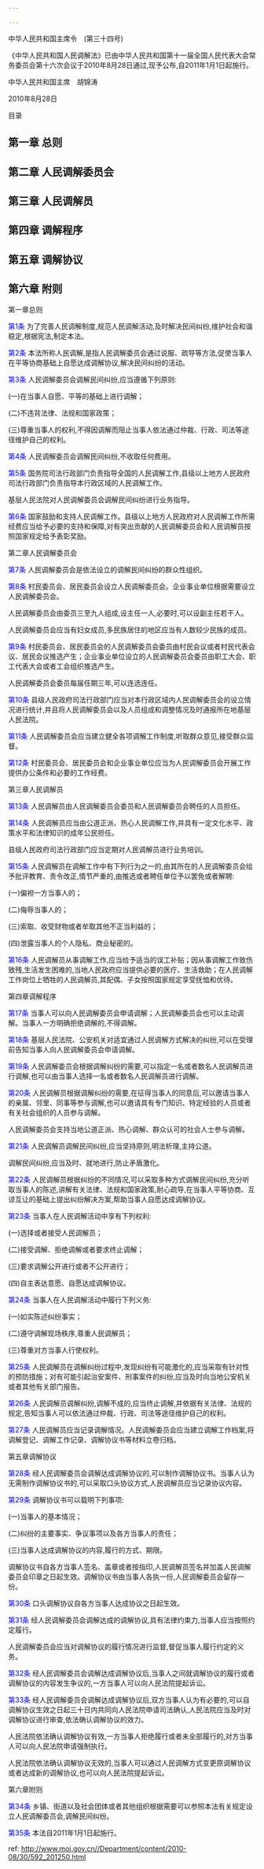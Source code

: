 ```yaml
---

---
```


中华人民共和国主席令　(第三十四号)

《中华人民共和国人民调解法》已由中华人民共和国第十一届全国人民代表大会常务委员会第十六次会议于2010年8月28日通过,现予公布,自2011年1月1日起施行。

中华人民共和国主席　胡锦涛

2010年8月28日

目录

## 第一章 总则

## 第二章 人民调解委员会

## 第三章 人民调解员

## 第四章 调解程序

## 第五章 调解协议

## 第六章 附则

第一章总则

<a style="color:blue" name="第1条">第1条</a>  为了完善人民调解制度,规范人民调解活动,及时解决民间纠纷,维护社会和谐稳定,根据宪法,制定本法。

<a style="color:blue" name="第2条">第2条</a>  本法所称人民调解,是指人民调解委员会通过说服、疏导等方法,促使当事人在平等协商基础上自愿达成调解协议,解决民间纠纷的活动。

<a style="color:blue" name="第3条">第3条</a>  人民调解委员会调解民间纠纷,应当遵循下列原则:

(一)在当事人自愿、平等的基础上进行调解；

(二)不违背法律、法规和国家政策；

(三)尊重当事人的权利,不得因调解而阻止当事人依法通过仲裁、行政、司法等途径维护自己的权利。

<a style="color:blue" name="第4条">第4条</a>  人民调解委员会调解民间纠纷,不收取任何费用。

<a style="color:blue" name="第5条">第5条</a>  国务院司法行政部门负责指导全国的人民调解工作,县级以上地方人民政府司法行政部门负责指导本行政区域的人民调解工作。

基层人民法院对人民调解委员会调解民间纠纷进行业务指导。

<a style="color:blue" name="第6条">第6条</a>  国家鼓励和支持人民调解工作。县级以上地方人民政府对人民调解工作所需经费应当给予必要的支持和保障,对有突出贡献的人民调解委员会和人民调解员按照国家规定给予表彰奖励。

第二章人民调解委员会

<a style="color:blue" name="第7条">第7条</a>  人民调解委员会是依法设立的调解民间纠纷的群众性组织。

<a style="color:blue" name="第8条">第8条</a>  村民委员会、居民委员会设立人民调解委员会。企业事业单位根据需要设立人民调解委员会。

人民调解委员会由委员三至九人组成,设主任一人,必要时,可以设副主任若干人。

人民调解委员会应当有妇女成员,多民族居住的地区应当有人数较少民族的成员。

<a style="color:blue" name="第9条">第9条</a>  村民委员会、居民委员会的人民调解委员会委员由村民会议或者村民代表会议、居民会议推选产生；企业事业单位设立的人民调解委员会委员由职工大会、职工代表大会或者工会组织推选产生。

人民调解委员会委员每届任期三年,可以连选连任。

<a style="color:blue" name="第10条">第10条</a>  县级人民政府司法行政部门应当对本行政区域内人民调解委员会的设立情况进行统计,并且将人民调解委员会以及人员组成和调整情况及时通报所在地基层人民法院。

<a style="color:blue" name="第11条">第11条</a>  人民调解委员会应当建立健全各项调解工作制度,听取群众意见,接受群众监督。

<a style="color:blue" name="第12条">第12条</a>  村民委员会、居民委员会和企业事业单位应当为人民调解委员会开展工作提供办公条件和必要的工作经费。

第三章人民调解员

<a style="color:blue" name="第13条">第13条</a>  人民调解员由人民调解委员会委员和人民调解委员会聘任的人员担任。

<a style="color:blue" name="第14条">第14条</a>  人民调解员应当由公道正派、热心人民调解工作,并具有一定文化水平、政策水平和法律知识的成年公民担任。

县级人民政府司法行政部门应当定期对人民调解员进行业务培训。

<a style="color:blue" name="第15条">第15条</a>  人民调解员在调解工作中有下列行为之一的,由其所在的人民调解委员会给予批评教育、责令改正,情节严重的,由推选或者聘任单位予以罢免或者解聘:

(一)偏袒一方当事人的；

(二)侮辱当事人的；

(三)索取、收受财物或者牟取其他不正当利益的；

(四)泄露当事人的个人隐私、商业秘密的。

<a style="color:blue" name="第16条">第16条</a>  人民调解员从事调解工作,应当给予适当的误工补贴；因从事调解工作致伤致残,生活发生困难的,当地人民政府应当提供必要的医疗、生活救助；在人民调解工作岗位上牺牲的人民调解员,其配偶、子女按照国家规定享受抚恤和优待。

第四章调解程序

<a style="color:blue" name="第17条">第17条</a>  当事人可以向人民调解委员会申请调解；人民调解委员会也可以主动调解。当事人一方明确拒绝调解的,不得调解。

<a style="color:blue" name="第18条">第18条</a>  基层人民法院、公安机关对适宜通过人民调解方式解决的纠纷,可以在受理前告知当事人向人民调解委员会申请调解。

<a style="color:blue" name="第19条">第19条</a>  人民调解委员会根据调解纠纷的需要,可以指定一名或者数名人民调解员进行调解,也可以由当事人选择一名或者数名人民调解员进行调解。

<a style="color:blue" name="第20条">第20条</a>  人民调解员根据调解纠纷的需要,在征得当事人的同意后,可以邀请当事人的亲属、邻里、同事等参与调解,也可以邀请具有专门知识、特定经验的人员或者有关社会组织的人员参与调解。

人民调解委员会支持当地公道正派、热心调解、群众认可的社会人士参与调解。

<a style="color:blue" name="第21条">第21条</a>  人民调解员调解民间纠纷,应当坚持原则,明法析理,主持公道。

调解民间纠纷,应当及时、就地进行,防止矛盾激化。

<a style="color:blue" name="第22条">第22条</a>  人民调解员根据纠纷的不同情况,可以采取多种方式调解民间纠纷,充分听取当事人的陈述,讲解有关法律、法规和国家政策,耐心疏导,在当事人平等协商、互谅互让的基础上提出纠纷解决方案,帮助当事人自愿达成调解协议。

<a style="color:blue" name="第23条">第23条</a>  当事人在人民调解活动中享有下列权利:

(一)选择或者接受人民调解员；

(二)接受调解、拒绝调解或者要求终止调解；

(三)要求调解公开进行或者不公开进行；

(四)自主表达意愿、自愿达成调解协议。

<a style="color:blue" name="第24条">第24条</a>  当事人在人民调解活动中履行下列义务:

(一)如实陈述纠纷事实；

(二)遵守调解现场秩序,尊重人民调解员；

(三)尊重对方当事人行使权利。

<a style="color:blue" name="第25条">第25条</a>  人民调解员在调解纠纷过程中,发现纠纷有可能激化的,应当采取有针对性的预防措施；对有可能引起治安案件、刑事案件的纠纷,应当及时向当地公安机关或者其他有关部门报告。

<a style="color:blue" name="第26条">第26条</a>  人民调解员调解纠纷,调解不成的,应当终止调解,并依据有关法律、法规的规定,告知当事人可以依法通过仲裁、行政、司法等途径维护自己的权利。

<a style="color:blue" name="第27条">第27条</a>  人民调解员应当记录调解情况。人民调解委员会应当建立调解工作档案,将调解登记、调解工作记录、调解协议书等材料立卷归档。

第五章调解协议

<a style="color:blue" name="第28条">第28条</a>  经人民调解委员会调解达成调解协议的,可以制作调解协议书。当事人认为无需制作调解协议书的,可以采取口头协议方式,人民调解员应当记录协议内容。

<a style="color:blue" name="第29条">第29条</a>  调解协议书可以载明下列事项:

(一)当事人的基本情况；

(二)纠纷的主要事实、争议事项以及各方当事人的责任；

(三)当事人达成调解协议的内容,履行的方式、期限。

调解协议书自各方当事人签名、盖章或者按指印,人民调解员签名并加盖人民调解委员会印章之日起生效。调解协议书由当事人各执一份,人民调解委员会留存一份。

<a style="color:blue" name="第30条">第30条</a>  口头调解协议自各方当事人达成协议之日起生效。

<a style="color:blue" name="第31条">第31条</a>  经人民调解委员会调解达成的调解协议,具有法律约束力,当事人应当按照约定履行。

人民调解委员会应当对调解协议的履行情况进行监督,督促当事人履行约定的义务。

<a style="color:blue" name="第32条">第32条</a>  经人民调解委员会调解达成调解协议后,当事人之间就调解协议的履行或者调解协议的内容发生争议的,一方当事人可以向人民法院提起诉讼。

<a style="color:blue" name="第33条">第33条</a>  经人民调解委员会调解达成调解协议后,双方当事人认为有必要的,可以自调解协议生效之日起三十日内共同向人民法院申请司法确认,人民法院应当及时对调解协议进行审查,依法确认调解协议的效力。

人民法院依法确认调解协议有效,一方当事人拒绝履行或者未全部履行的,对方当事人可以向人民法院申请强制执行。

人民法院依法确认调解协议无效的,当事人可以通过人民调解方式变更原调解协议或者达成新的调解协议,也可以向人民法院提起诉讼。

第六章附则

<a style="color:blue" name="第34条">第34条</a>  乡镇、街道以及社会团体或者其他组织根据需要可以参照本法有关规定设立人民调解委员会,调解民间纠纷。

<a style="color:blue" name="第35条">第35条</a>  本法自2011年1月1日起施行。



 ref: <http://www.moj.gov.cn//Department/content/2010-08/30/592_201250.html>